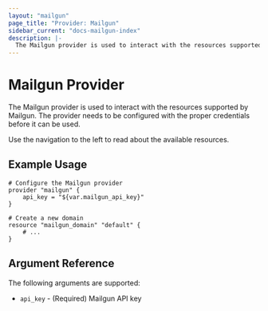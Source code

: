 ```yaml
---
layout: "mailgun"
page_title: "Provider: Mailgun"
sidebar_current: "docs-mailgun-index"
description: |-
  The Mailgun provider is used to interact with the resources supported by Mailgun. The provider needs to be configured with the proper credentials before it can be used.
---
```


# Mailgun Provider

The Mailgun provider is used to interact with the
resources supported by Mailgun. The provider needs to be configured
with the proper credentials before it can be used.

Use the navigation to the left to read about the available resources.

## Example Usage

```
# Configure the Mailgun provider
provider "mailgun" {
	api_key = "${var.mailgun_api_key}"
}

# Create a new domain
resource "mailgun_domain" "default" {
    # ...
}
```

## Argument Reference

The following arguments are supported:

* `api_key` - (Required) Mailgun API key

